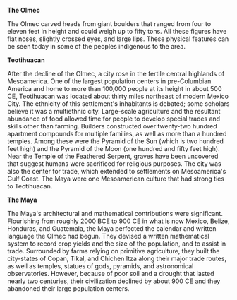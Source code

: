**The Olmec**

The Olmec carved heads from giant boulders that ranged from four to eleven feet in height and could weigh up to fifty tons. All these figures have flat noses, slightly crossed eyes, and large lips. These physical features can be seen today in some of the peoples indigenous to the area.

**Teotihuacan**

After the decline of the Olmec, a city rose in the fertile central highlands of Mesoamerica. One of the largest population centers in pre-Columbian America and home to more than 100,000 people at its height in about 500 CE, Teotihuacan was located about thirty miles northeast of modern Mexico City. The ethnicity of this settlement's inhabitants is debated; some scholars believe it was a multiethnic city. Large-scale agriculture and the resultant abundance of food allowed time for people to develop special trades and skills other than farming. Builders constructed over twenty-two hundred apartment compounds for multiple families, as well as more than a hundred temples. Among these were the Pyramid of the Sun (which is two hundred feet high) and the Pyramid of the Moon (one hundred and fifty feet high). Near the Temple of the Feathered Serpent, graves have been uncovered that suggest humans were sacrificed for religious purposes. The city was also the center for trade, which extended to settlements on Mesoamerica's Gulf Coast. The Maya were one Mesoamerican culture that had strong ties to Teotihuacan.

**The Maya**

The Maya's architectural and mathematical contributions were significant. Flourishing from roughly 2000 BCE to 900 CE in what is now Mexico, Belize, Honduras, and Guatemala, the Maya perfected the calendar and written language the Olmec had begun. They devised a written mathematical system to record crop yields and the size of the population, and to assist in trade. Surrounded by farms relying on primitive agriculture, they built the city-states of Copan, Tikal, and Chichen Itza along their major trade routes, as well as temples, statues of gods, pyramids, and astronomical observatories. However, because of poor soil and a drought that lasted nearly two centuries, their civilization declined by about 900 CE and they abandoned their large population centers.